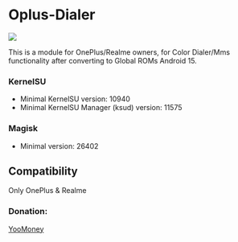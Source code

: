 # Oplus-Dialer
<a href="https://t.me/OnePlus_11_12_13"><img src="https://img.shields.io/badge/Telegram-Channel-blue?longCache=true&style=flat"></a>

This is a module for OnePlus/Realme owners, for Color Dialer/Mms functionality after converting to Global ROMs Android 15.

### KernelSU

+ Minimal KernelSU version: 10940
+ Minimal KernelSU Manager (ksud) version: 11575

### Magisk

+ Minimal version: 26402

## Compatibility
Only OnePlus & Realme

### Donation:
[YooMoney](https://yoomoney.ru/to/4100117733642486)
